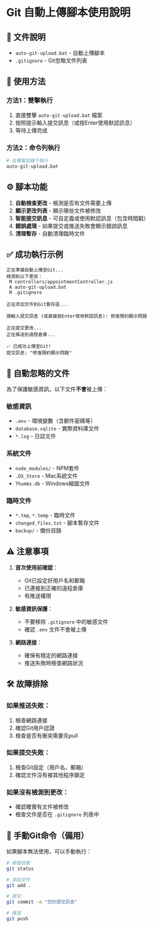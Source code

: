 # Git 自動上傳腳本使用說明

## 📁 文件說明

- `auto-git-upload.bat` - 自動上傳腳本
- `.gitignore` - Git忽略文件列表

## 🚀 使用方法

### 方法1：雙擊執行
1. 直接雙擊 `auto-git-upload.bat` 檔案
2. 按照提示輸入提交訊息（或按Enter使用默認訊息）
3. 等待上傳完成

### 方法2：命令列執行
```bash
# 在專案目錄下執行
auto-git-upload.bat
```

## ⚙️ 腳本功能

1. **自動檢查更改** - 檢測是否有文件需要上傳
2. **顯示更改列表** - 顯示哪些文件被修改
3. **智能提交訊息** - 可自定義或使用默認訊息（包含時間戳）
4. **錯誤處理** - 如果提交或推送失敗會顯示錯誤訊息
5. **清理暫存** - 自動清理臨時文件

## ✅ 成功執行示例

```
正在準備自動上傳至Git...
檢測到以下更改：
 M controllers/appointmentController.js
 A auto-git-upload.bat
 M .gitignore

正在添加文件到Git暫存區...

請輸入提交訊息 (或直接按Enter使用默認訊息): 修復預約顯示問題

正在提交更改...
正在推送到遠程倉庫...

✅ 已成功上傳至Git!
提交訊息: "修復預約顯示問題"
```

## 🚫 自動忽略的文件

為了保護敏感資訊，以下文件**不會**被上傳：

### 敏感資訊
- `.env` - 環境變數（含郵件密碼等）
- `database.sqlite` - 實際資料庫文件
- `*.log` - 日誌文件

### 系統文件
- `node_modules/` - NPM套件
- `.DS_Store` - Mac系統文件
- `Thumbs.db` - Windows縮圖文件

### 臨時文件
- `*.tmp`, `*.temp` - 臨時文件
- `changed_files.txt` - 腳本暫存文件
- `backup/` - 備份目錄

## ⚠️ 注意事項

1. **首次使用前確認**：
   - Git已設定好用戶名和郵箱
   - 已連接到正確的遠程倉庫
   - 有推送權限

2. **敏感資訊保護**：
   - 不要移除 `.gitignore` 中的敏感文件
   - 確認 `.env` 文件不會被上傳

3. **網路連接**：
   - 確保有穩定的網路連接
   - 推送失敗時檢查網路狀況

## 🛠️ 故障排除

### 如果推送失敗：
1. 檢查網路連接
2. 確認Git用戶認證
3. 檢查是否有衝突需要先pull

### 如果提交失敗：
1. 檢查Git設定（用戶名、郵箱）
2. 確認文件沒有被其他程序鎖定

### 如果沒有檢測到更改：
- 確認確實有文件被修改
- 檢查文件是否在 `.gitignore` 列表中

## 🔧 手動Git命令（備用）

如果腳本無法使用，可以手動執行：

```bash
# 檢查狀態
git status

# 添加文件
git add .

# 提交
git commit -m "您的提交訊息"

# 推送
git push
``` 